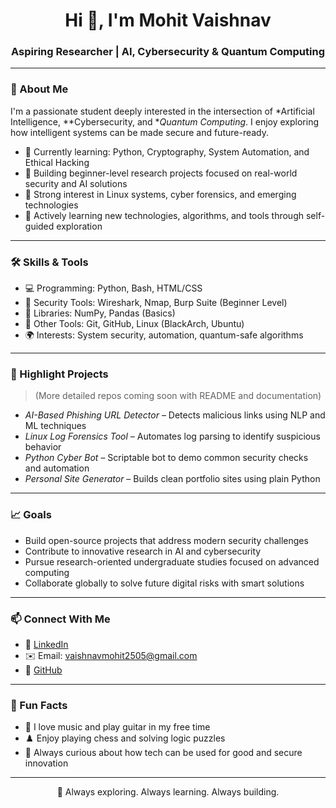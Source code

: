 <h1 align="center">Hi 👋, I'm Mohit Vaishnav</h1>
<h3 align="center">Aspiring Researcher | AI, Cybersecurity & Quantum Computing</h3>

---

### 🚀 About Me
I'm a passionate student deeply interested in the intersection of *Artificial Intelligence, **Cybersecurity, and **Quantum Computing*. I enjoy exploring how intelligent systems can be made secure and future-ready.

- 🧠 Currently learning: Python, Cryptography, System Automation, and Ethical Hacking  
- 🧪 Building beginner-level research projects focused on real-world security and AI solutions  
- 🐧 Strong interest in Linux systems, cyber forensics, and emerging technologies  
- 📘 Actively learning new technologies, algorithms, and tools through self-guided exploration

---

### 🛠️ Skills & Tools
- 💻 Programming: Python, Bash, HTML/CSS  
- 🔐 Security Tools: Wireshark, Nmap, Burp Suite (Beginner Level)  
- 🧠 Libraries: NumPy, Pandas (Basics)  
- 🔗 Other Tools: Git, GitHub, Linux (BlackArch, Ubuntu)  
- 🌍 Interests: System security, automation, quantum-safe algorithms

---

### 📌 Highlight Projects
> (More detailed repos coming soon with README and documentation)

- *AI-Based Phishing URL Detector* – Detects malicious links using NLP and ML techniques  
- *Linux Log Forensics Tool* – Automates log parsing to identify suspicious behavior  
- *Python Cyber Bot* – Scriptable bot to demo common security checks and automation  
- *Personal Site Generator* – Builds clean portfolio sites using plain Python

---

### 📈 Goals
- Build open-source projects that address modern security challenges  
- Contribute to innovative research in AI and cybersecurity  
- Pursue research-oriented undergraduate studies focused on advanced computing  
- Collaborate globally to solve future digital risks with smart solutions

---

### 📫 Connect With Me
- 💼 [LinkedIn](https://www.linkedin.com/in/mohitvaishnav2505)  
- ✉️ Email: vaishnavmohit2505@gmail.com  
- 🔗 [GitHub](https://github.com/MohitVaishnav2007)

---

### 🎯 Fun Facts
- 🎸 I love music and play guitar in my free time  
- ♟️ Enjoy playing chess and solving logic puzzles  
- 💬 Always curious about how tech can be used for good and secure innovation

---

<p align="center">🚀 Always exploring. Always learning. Always building.</p>
